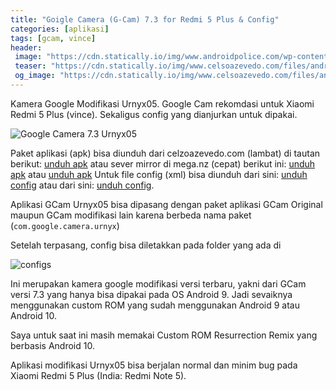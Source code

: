 ```yaml
---
title: "Goigle Camera (G-Cam) 7.3 for Redmi 5 Plus & Config"
categories: [aplikasi]
tags: [gcam, vince]
header:
 image: "https://cdn.statically.io/img/www.androidpolice.com/wp-content/uploads/2019/04/google-camera-hero.png"
 teaser: "https://cdn.statically.io/img/www.celsoazevedo.com/files/android/p/f/2020/09/Urnyx05-GCam-7.3-v2.2.png?w=320px"
 og_image: "https://cdn.statically.io/img/www.celsoazevedo.com/files/android/p/f/2020/09/Urnyx05-GCam-7.3-v2.2.png"
---
```

Kamera Google Modifikasi Urnyx05. Google Cam rekomdasi untuk Xiaomi Redmi 5 Plus (vince). Sekaligus config yang dianjurkan untuk dipakai.

![Google Camera 7.3 Urnyx05](https://www.celsoazevedo.com/files/android/p/f/2020/09/Urnyx05-GCam-7.3-v2.2.png)

Paket aplikasi (apk) bisa diunduh dari celzoazevedo.com (lambat) di tautan berikut: [unduh apk](https://1-dontsharethislink.celsoazevedo.com/file/filesc/GCam_7.3.018_Urnyx05-v2.2-fix.apk) atau sever mirror di mega.nz (cepat) berikut ini: [unduh apk](/mega.nz/key=SkpFSAob&file=rtOofGb44PAGufK-I9Uy1lOfuod3804AucB_VeKb554) atau [unduh apk](/mega.nz/?key=w2IxEKjD&file=1Idtltf4G64njG-Eo4v8ii8kBvzv761hqrW0g4NK1OE)
Untuk file config (xml) bisa diunduh dari sini: [unduh config](https://www.celsoazevedo.com/files/android/p/f/2020/04/urnyx05-7.3.xml) atau dari sini: [unduh config](/raw/urnyx05-7.3.xml).

Aplikasi GCam Urnyx05 bisa dipasang dengan paket aplikasi GCam Original maupun GCam modifikasi lain karena berbeda nama paket (`com.google.camera.urnyx`) 

Setelah terpasang, config bisa diletakkan pada folder yang ada di

![configs](https://www.celsoazevedo.com/files/android/p/f/2019/10/configs.png)

Ini merupakan kamera google modifikasi versi terbaru, yakni dari GCam versi 7.3 yang hanya bisa dipakai pada OS Android 9. Jadi sevaiknya menggunakan custom ROM yang sudah menggunakan Android 9 atau Android 10.

Saya untuk saat ini masih memakai Custom ROM Resurrection Remix yang berbasis Android 10.

Aplikasi modifikasi Urnyx05 bisa berjalan normal dan minim bug pada Xiaomi Redmi 5 Plus (India: Redmi Note 5).
